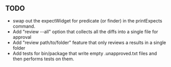 ## TODO
- swap out the expectWidget for predicate (or finder) in the printExpects command.
- Add "review --all" option that collects all the diffs into a single file for approval
- Add "review path/to/folder" feature that only reviews a results in a single folder
- Add tests for bin/package that write empty .unapproved.txt files and then performs tests on them.

